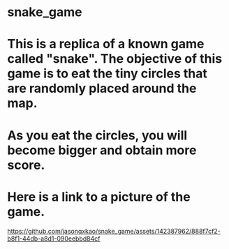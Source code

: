 # snake_game
# This is a replica of a known game called "snake". The objective of this game is to eat the tiny circles that are randomly placed around the map. 
# As you eat the circles, you will become bigger and obtain more score.
# Here is a link to a picture of the game.
https://github.com/jasonqxkao/snake_game/assets/142387962/888f7cf2-b8f1-44db-a8d1-090eebbd84cf
